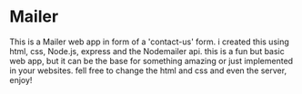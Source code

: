 # Mailer
This is a Mailer web app in form of a 'contact-us' form.
i created this using html, css, Node.js, express and the Nodemailer api.
this is a fun but basic web app, but it can be the base for something amazing or just implemented in your websites.
fell free to change the html and css and even the server, enjoy!
